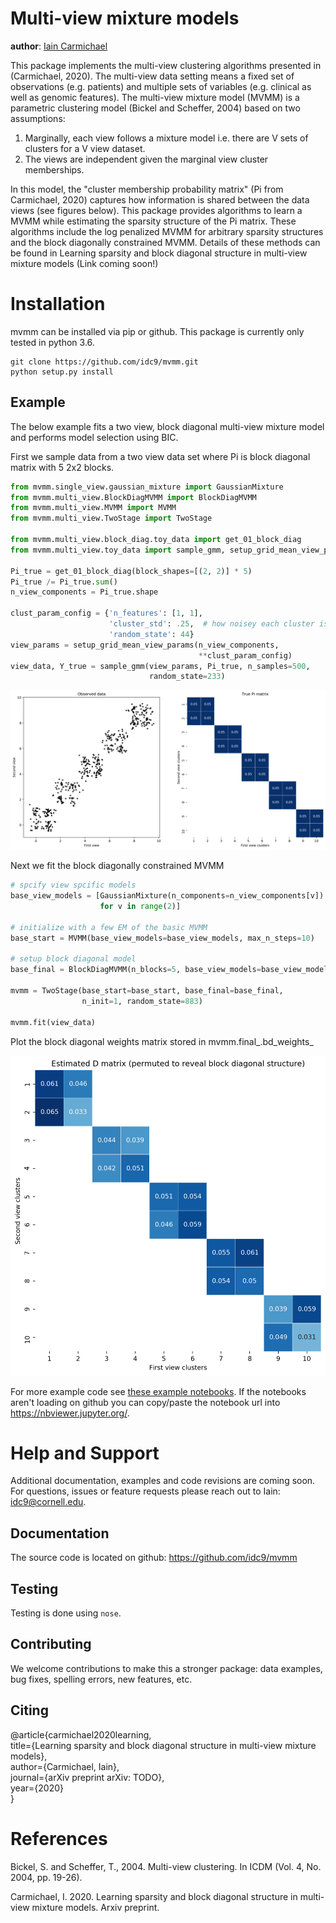 # Multi-view mixture models

**author**: [Iain Carmichael](https://idc9.github.io/)

This package implements the multi-view clustering algorithms presented in (Carmichael, 2020). The multi-view data setting means a fixed set of observations (e.g. patients) and multiple sets of variables (e.g. clinical as well as genomic features). The multi-view mixture model (MVMM) is a parametric clustering model (Bickel and Scheffer, 2004) based on two assumptions:

1. Marginally, each view follows a mixture model i.e. there are V sets of clusters for a V view dataset.
2. The views are independent given the marginal view cluster memberships.

In this model, the "cluster membership probability matrix" (Pi from Carmichael, 2020) captures how information is shared between the data views (see figures below). This package provides algorithms to learn a MVMM while estimating the sparsity structure of the Pi matrix. These algorithms include the log penalized MVMM for arbitrary sparsity structures and the block diagonally constrained MVMM. Details of these methods can be found in Learning sparsity and block diagonal structure in multi-view mixture models (Link coming soon!)

# Installation


mvmm can be installed via pip or github. This package is currently only tested in python 3.6.


```
git clone https://github.com/idc9/mvmm.git
python setup.py install
```

## Example

The below example fits a two view, block diagonal multi-view mixture model and performs model selection using BIC.

First we sample data from a two view data set where Pi is block diagonal matrix with 5 2x2 blocks.


```python
from mvmm.single_view.gaussian_mixture import GaussianMixture
from mvmm.multi_view.BlockDiagMVMM import BlockDiagMVMM
from mvmm.multi_view.MVMM import MVMM
from mvmm.multi_view.TwoStage import TwoStage

from mvmm.multi_view.block_diag.toy_data import get_01_block_diag
from mvmm.multi_view.toy_data import sample_gmm, setup_grid_mean_view_params

Pi_true = get_01_block_diag(block_shapes=[(2, 2)] * 5)
Pi_true /= Pi_true.sum()
n_view_components = Pi_true.shape

clust_param_config = {'n_features': [1, 1],
                      'cluster_std': .25,  # how noisey each cluster is
                      'random_state': 44}
view_params = setup_grid_mean_view_params(n_view_components,
                                          **clust_param_config)
view_data, Y_true = sample_gmm(view_params, Pi_true, n_samples=500,
                               random_state=233)
```

![](doc/figures/obs_data_and_true_pi.png)

Next we fit the block diagonally constrained MVMM

```python
# spcify view spcific models
base_view_models = [GaussianMixture(n_components=n_view_components[v])
                    for v in range(2)]

# initialize with a few EM of the basic MVMM
base_start = MVMM(base_view_models=base_view_models, max_n_steps=10)

# setup block diagonal model
base_final = BlockDiagMVMM(n_blocks=5, base_view_models=base_view_models)

mvmm = TwoStage(base_start=base_start, base_final=base_final,
                n_init=1, random_state=883)

mvmm.fit(view_data)
```

Plot the block diagonal weights matrix stored in mvmm.final_.bd_weights_


<img src="doc/figures/D_est.png" width="512" height="512">


For more example code see [these example notebooks](https://github.com/idc9/mvmm/tree/master/doc/example_notebooks). If the notebooks aren't loading on github you can copy/paste the notebook url into https://nbviewer.jupyter.org/.


# Help and Support

Additional documentation, examples and code revisions are coming soon.
For questions, issues or feature requests please reach out to Iain:
idc9@cornell.edu.

## Documentation

The source code is located on github: https://github.com/idc9/mvmm

## Testing


Testing is done using `nose`.


## Contributing

We welcome contributions to make this a stronger package: data examples,
bug fixes, spelling errors, new features, etc.


## Citing

@article{carmichael2020learning,<br />
title={Learning sparsity and block diagonal structure in multi-view mixture models},<br />
author={Carmichael, Iain},<br />
journal={arXiv preprint arXiv: TODO},<br />
year={2020}<br />
}

# References

Bickel, S. and Scheffer, T., 2004. Multi-view clustering. In ICDM (Vol. 4, No. 2004, pp. 19-26).

Carmichael, I. 2020. Learning sparsity and block diagonal structure in multi-view mixture models. Arxiv preprint.
